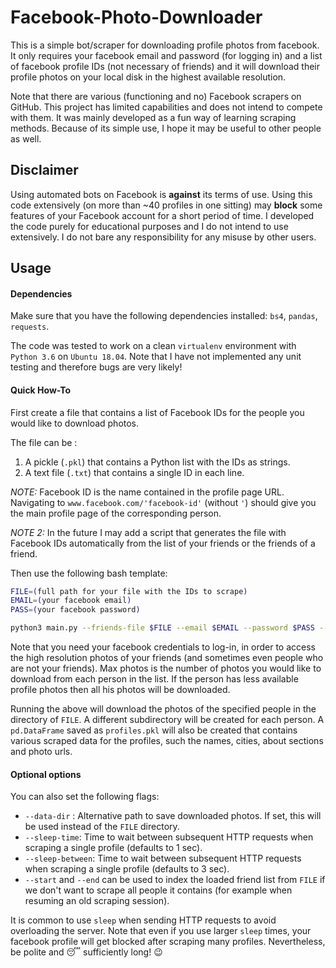# Facebook-Photo-Downloader
This is a simple bot/scraper for downloading profile photos from facebook. It only requires your facebook email and password (for logging in) and a list of facebook profile IDs (not necessary of friends) and it will download their profile photos on your local disk in the highest available resolution.

Note that there are various (functioning and no) Facebook scrapers on GitHub. This project has limited capabilities and does not intend to compete with them. It was mainly developed as a fun way of learning scraping methods. Because of its simple use, I hope it may be useful to other people as well.

## Disclaimer
Using automated bots on Facebook is **against** its terms of use. Using this code extensively (on more than ~40 profiles in one sitting) may **block** some features of your Facebook account for a short period of time. 
I developed the code purely for educational purposes and I do not intend to use extensively. I do not bare any responsibility for any misuse by other users.


## Usage

#### Dependencies
Make sure that you have the following dependencies installed: `bs4`, `pandas`, `requests`.

The code was tested to work on a clean `virtualenv` environment with `Python 3.6` on `Ubuntu 18.04`. 
Note that I have not implemented any unit testing and therefore bugs are very likely!

#### Quick How-To
First create a file that contains a list of Facebook IDs for the people you would like to download photos. 

The file can be :

1. A pickle (`.pkl`) that contains a Python list with the IDs as strings.
2. A text file (`.txt`) that contains a single ID in each line.

*NOTE:* Facebook ID is the name contained in the profile page URL. Navigating to `www.facebook.com/'facebook-id'` (without `'`) should give you the main profile page of the corresponding person.

*NOTE 2:* In the future I may add a script that generates the file with Facebook IDs automatically from the list of your friends or the friends of a friend.

Then use the following bash template:
```bash
FILE=(full path for your file with the IDs to scrape)
EMAIL=(your facebook email)
PASS=(your facebook password)

python3 main.py --friends-file $FILE --email $EMAIL --password $PASS --max-photos 3 
```

Note that you need your facebook credentials to log-in, in order to access the high resolution photos of your friends (and sometimes even people who are not your friends). Max photos is the number of photos you would like to download from each person in the list. If the person has less available profile photos then all his photos will be downloaded.

Running the above will download the photos of the specified people in the directory of `FILE`. A different subdirectory will be created for each person. A `pd.DataFrame` saved as `profiles.pkl` will also be created that contains various scraped data for the profiles, such the names, cities, about sections and photo urls.

#### Optional options
You can also set the following flags:
* `--data-dir` : Alternative path to save downloaded photos. If set, this will be used instead of the `FILE` directory.
* `--sleep-time`: Time to wait between subsequent HTTP requests when scraping a single profile (defaults to 1 sec).
* `--sleep-between`: Time to wait between subsequent HTTP requests when scraping a single profile (defaults to 3 sec).
* `--start` and `--end` can be used to index the loaded friend list from `FILE` if we don't want to scrape all people it contains (for example when resuming an old scraping session).

It is common to use `sleep` when sending HTTP requests to avoid overloading the server. Note that even if you use larger `sleep` times, your facebook profile will get blocked after scraping many profiles. Nevertheless, be polite and :sleeping: sufficiently long! :wink:
